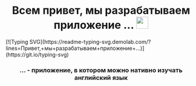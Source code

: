 <h1 align="center">Всем привет, мы разрабатываем приложение ... </a><img src="https://github.com/blackcater/blackcater/raw/main/images/Hi.gif" height="32"/></h1>
[![Typing SVG](https://readme-typing-svg.demolab.com/?lines=Привет,+мы+разрабатываем+приложение+...)](https://git.io/typing-svg)
<h3 align="center">... - приложение, в котором можно нативно изучать английский язык</h3>
